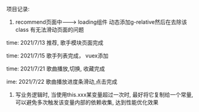 项目记录:

1. recommend页面中---> loading组件 动态添加g-relative然后在去除该class 有无法滑动页面的问题

time: 2021/7/13
推荐, 歌手模块页面完成

time: 2021/7/15
歌手列表完成， vuex添加

time: 2021/7/21
歌曲播放,切换, 收藏完成

ime: 2021/7/22
歌曲播放进度条滑动,点击完成

1. 写业务逻辑时, 当使用this.xxx某变量超过一次时, 最好将它复制给一个常量, 可以避免多次触发该变量内部的依赖收集, 达到性能优化效果